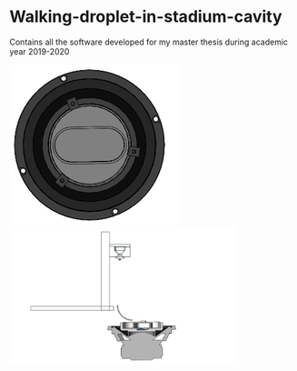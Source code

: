 # Walking-droplet-in-stadium-cavity
Contains all the software developed for my master thesis during academic year 2019-2020 

<img src="Solidworks_Files\Louvain_la_Neuve\Images\schematic_top.PNG" width="300"> <img src="Solidworks_Files\Louvain_la_Neuve\Images\schematic_transverse.PNG" width="400">




